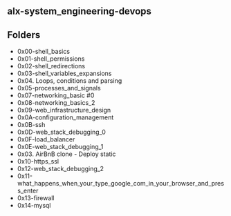 ## alx-system_engineering-devops

## Folders

* 0x00-shell_basics
* 0x01-shell_permissions
* 0x02-shell_redirections
* 0x03-shell_variables_expansions
* 0x04. Loops, conditions and parsing
* 0x05-processes_and_signals
* 0x07-networking_basic #0
* 0x08-networking_basics_2
* 0x09-web_infrastructure_design
* 0x0A-configuration_management
* 0x0B-ssh
* 0x0D-web_stack_debugging_0
* 0x0F-load_balancer
* 0x0E-web_stack_debugging_1
* 0x03. AirBnB clone - Deploy static
* 0x10-https_ssl
* 0x12-web_stack_debugging_2
* 0x11-what_happens_when_your_type_google_com_in_your_browser_and_press_enter
* 0x13-firewall
* 0x14-mysql

